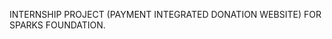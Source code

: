 
INTERNSHIP PROJECT (PAYMENT INTEGRATED DONATION WEBSITE) FOR SPARKS FOUNDATION.

                  
